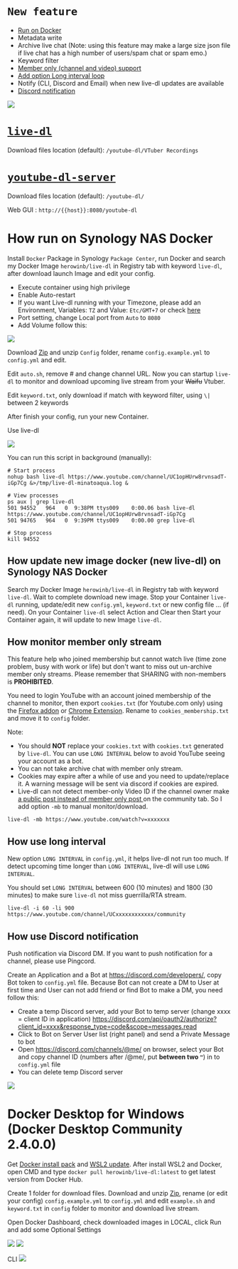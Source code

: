 # `New feature`
 * [Run on Docker](#how-run-on-synology-nas-docker)
 * Metadata write
 * Archive live chat (Note: using this feature may make a large size json file if live chat has a high number of users/spam chat or spam emo.)
 * Keyword filter
 * [Member only (channel and video) support ](#how-monitor-member-only-stream)
 * [Add option Long interval loop](#how-use-long-interval)
 * Notify (CLI, Discord and Email) when new live-dl updates are available
 * [Discord notification](#how-use-Discord-notification)

<img src="https://i.imgur.com/SMpJJbL.png">

# [`live-dl`](https://github.com/sparanoid/live-dl)

Download files location (default): `/youtube-dl/VTuber Recordings`

# [`youtube-dl-server`](https://github.com/manbearwiz/youtube-dl-server)

Download files location (default): `/youtube-dl/`

Web GUI : `http://{{host}}:8080/youtube-dl`

# How run on Synology NAS Docker

Install `Docker` Package in Synology `Package Center`, run Docker and search my Docker Image `herowinb/live-dl` in Registry tab with keyword `live-dl`, after download launch Image and edit your config.

 * Execute container using high privilege
 * Enable Auto-restart
 * If you want Live-dl running with your Timezone, please add an Environment, Variables: `TZ` and Value: `Etc/GMT+7` or check [here](https://en.wikipedia.org/wiki/List_of_tz_database_time_zones)
 * Port setting, change Local port from `Auto` to `8080`
 * Add Volume follow this:
<img src="https://i.imgur.com/kQv3g0W.png">

Download [Zip](https://github.com/herowinb/live-dl/archive/master.zip) and unzip `Config` folder, rename `config.example.yml` to `config.yml` and edit.

Edit `auto.sh`, remove # and change channel URL. Now you can startup `live-dl` to monitor and download upcoming live stream from your ~~Waifu~~ Vtuber.

Edit `keyword.txt`, only download if match with keyword filter, using `\|` between 2 keywords

After finish your config, run your new Container.

Use live-dl

<img src="https://i.imgur.com/5uFLJtr.png">

You can run this script in background (manually):

```shell
# Start process
nohup bash live-dl https://www.youtube.com/channel/UC1opHUrw8rvnsadT-iGp7Cg &>/tmp/live-dl-minatoaqua.log &

# View processes
ps aux | grep live-dl
501 94552   964   0  9:38PM ttys009    0:00.06 bash live-dl https://www.youtube.com/channel/UC1opHUrw8rvnsadT-iGp7Cg
501 94765   964   0  9:39PM ttys009    0:00.00 grep live-dl

# Stop process
kill 94552
```

## How update new image docker (new live-dl) on Synology NAS Docker

Search my Docker Image `herowinb/live-dl` in Registry tab with keyword `live-dl`. Wait to complete download new image.
Stop your Container `live-dl` running, update/edit new `config.yml`, `keyword.txt` or new config file … (if need). On your Container `live-dl` select Action and Clear then Start your Container again, it will update to new Image `live-dl`.

## How monitor member only stream

This feature help who joined membership but cannot watch live (time zone problem, busy with work or life) but don't want to miss out un-archive member only streams. Please remember that SHARING with non-members is **PROHIBITED**.

You need to login YouTube with an account joined membership of the channel to monitor, then export `cookies.txt` (for Youtube.com only) using the [Firefox addon](https://addons.mozilla.org/en-US/firefox/addon/cookies-txt/) or [Chrome Extension](https://chrome.google.com/webstore/detail/get-cookiestxt/bgaddhkoddajcdgocldbbfleckgcbcid?hl=en). Rename to `cookies_membership.txt` and move it to `config` folder.

Note:
  * You should **NOT** replace your `cookies.txt` with `cookies.txt` generated by `live-dl`. You can use `LONG INTERVAL` below to avoid YouTube seeing your account as a bot.
  * You can not take archive chat with member only stream.
  * Cookies may expire after a while of use and you need to update/replace it. A warning message will be sent via discord if cookies are expired.
  * Live-dl can not detect member-only Video ID if the channel owner make [a public post instead of member only post ](https://www.youtube.com/post/UgxxvD4zekOaMpnPshJ4AaABCQ) on the community tab. So I add option `-mb` to manual monitor/download.

  ```shell
  live-dl -mb https://www.youtube.com/watch?v=xxxxxxx
  ```

## How use long interval

New option `LONG INTERVAL` in `config.yml`, it helps live-dl not run too much. If detect upcoming time longer than `LONG INTERVAL`, live-dl will use `LONG INTERVAL`.

You should set `LONG INTERVAL` between 600 (10 minutes) and 1800 (30 minutes) to make sure `live-dl` not miss guerrilla/RTA stream.

```shell
live-dl -i 60 -li 900 https://www.youtube.com/channel/UCxxxxxxxxxxxx/community
```

## How use Discord notification

Push notification via Discord DM. If you want to push notification for a channel, please use Pingcord.

Create an Application and a Bot at https://discord.com/developers/, copy Bot token to `config.yml` file. Because Bot can not create a DM to User at first time and User can not add friend or find Bot to make a DM, you need follow this:
* Create a temp Discord server, add your Bot to temp server (change xxxx = client ID in application) https://discord.com/api/oauth2/authorize?client_id=xxxx&response_type=code&scope=messages.read
* Click to Bot on Server User list (right panel) and send a Private Message to bot
* Open https://discord.com/channels/@me/ on browser, select your Bot and copy channel ID (numbers after /@me/, put **between two `"`**) in to `config.yml` file
* You can delete temp Discord server

<img src="https://i.imgur.com/jJIRwlH.png">

# Docker Desktop for Windows (Docker Desktop Community 2.4.0.0)

Get [Docker install pack](https://www.docker.com/products/docker-desktop) and [WSL2 update](https://wslstorestorage.blob.core.windows.net/wslblob/wsl_update_x64.msi).
After install WSL2 and Docker, open CMD and type `docker pull herowinb/live-dl:latest` to get latest version from Docker Hub.

Create 1 folder for download files. Download and unzip [Zip](https://github.com/herowinb/live-dl/archive/master.zip), rename (or edit your config) `config.example.yml` to `config.yml` and edit `example.sh` and `keyword.txt` in `config` folder to monitor and download live stream.

Open Docker Dashboard, check downloaded images in LOCAL, click Run and add some Optional Settings

<img src="https://i.imgur.com/lj0WQw7.png">

<img src="https://i.imgur.com/QiXxFQl.png">

CLI
<img src="https://i.imgur.com/uVssi9f.png">
